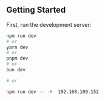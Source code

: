 ## Getting Started

First, run the development server:

```bash
npm run dev
# or
yarn dev
# or
pnpm dev
# or
bun dev

# or

npm run dev -- -H  192.168.109.152
```
